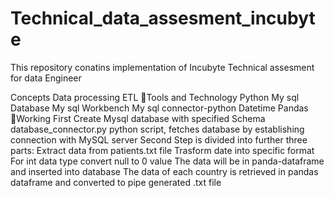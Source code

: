# Technical_data_assesment_incubyte
This repository conatins implementation of Incubyte Technical assesment for data Engineer

Concepts
Data processing
ETL
🔹Tools and Technology
Python
My sql Database
My sql Workbench
My sql connector-python
Datetime
Pandas
🔹Working
First Create Mysql database with specified Schema
database_connector.py python script, fetches database by establishing connection with MySQL server
Second Step is divided into further three parts:
Extract data from patients.txt file
Trasform date into specific format
For int data type convert null to 0 value
The data will be in panda-dataframe and inserted into database
The data of each country is retrieved in pandas dataframe and converted to pipe generated  .txt file
